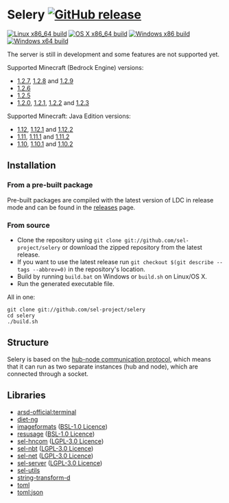 Selery [![GitHub release](https://img.shields.io/github/release/sel-project/selery.svg)](https://github.com/sel-project/selery/releases)
======

[![Linux x86_64 build](https://sel-bot.github.io/status/sel-project/selery/linux_x86_64_badge.svg)](https://travis-ci.org/sel-project/selery)
[![OS X x86_64 build](https://sel-bot.github.io/status/sel-project/selery/osx_x86_64_badge.svg)](https://travis-ci.org/sel-project/selery)
[![Windows x86 build](https://sel-bot.github.io/status/sel-project/selery/windows_x86_badge.svg)](https://ci.appveyor.com/project/Kripth/selery)
[![Windows x64 build](https://sel-bot.github.io/status/sel-project/selery/windows_x64_badge.svg)](https://ci.appveyor.com/project/Kripth/selery)

The server is still in development and some features are not supported yet.

Supported Minecraft (Bedrock Engine) versions:
- [1.2.7](https://minecraft.gamepedia.com/Bedrock_Edition_1.2.7), [1.2.8](https://minecraft.gamepedia.com/Bedrock_Edition_1.2.8) and [1.2.9](https://minecraft.gamepedia.com/Bedrock_Edition_1.2.9)
- [1.2.6](https://minecraft.gamepedia.com/Bedrock_Edition_1.2.6)
- [1.2.5](https://minecraft.gamepedia.com/Bedrock_Edition_1.2.5)
- [1.2.0](https://minecraft.gamepedia.com/Bedrock_Edition_1.2), [1.2.1](https://minecraft.gamepedia.com/Bedrock_Edition_1.2.1), [1.2.2](https://minecraft.gamepedia.com/Bedrock_Edition_1.2.2) and [1.2.3](https://minecraft.gamepedia.com/Bedrock_Edition_1.2.3)

Supported Minecraft: Java Edition versions:
- [1.12](https://minecraft.gamepedia.com/1.12), [1.12.1](https://minecraft.gamepedia.com/1.12.1) and [1.12.2](https://minecraft.gamepedia.com/1.12.2)
- [1.11](https://minecraft.gamepedia.com/1.11), [1.11.1](https://minecraft.gamepedia.com/1.11.1) and [1.11.2](https://minecraft.gamepedia.com/1.11.2)
- [1.10](https://minecraft.gamepedia.com/1.10), [1.10.1](https://minecraft.gamepedia.com/1.10.1) and [1.10.2](https://minecraft.gamepedia.com/1.10.2)

## Installation

### From a pre-built package

Pre-built packages are compiled with the latest version of LDC in release mode and can be found in the [releases](https://github.com/sel-project/selery/releases) page.

### From source

- Clone the repository using `git clone git://github.com/sel-project/selery` or download the zipped repository from the latest release.
- If you want to use the latest release run `git checkout $(git describe --tags --abbrev=0)` in the repository's location.
- Build by running `build.bat` on Windows or `build.sh` on Linux/OS X.
- Run the generated executable file.

All in one:
```
git clone git://github.com/sel-project/selery
cd selery
./build.sh
```

## Structure

Selery is based on the [hub-node communication protocol](https://github.com/sel-project/sel-hncom), which means that it can run as two separate instances (hub and node), which are connected through a socket.

## Libraries

- [arsd-official:terminal](https://code.dlang.org/packages/arsd-official%3Aterminal)
- [diet-ng](https://code.dlang.org/packages/diet-ng)
- [imageformats](https://code.dlang.org/packages/imageformats) ([BSL-1.0 Licence](https://github.com/lgvz/imageformats/blob/master/LICENSE))
- [resusage](https://code.dlang.org/packages/resusage) ([BSL-1.0 Licence](https://github.com/FreeSlave/resusage/blob/master/LICENSE_1_0.txt))
- [sel-hncom](https://code.dlang.org/packages/sel-hncom) ([LGPL-3.0 Licence](https://github.com/sel-project/sel-hncom/blob/master/LICENSE))
- [sel-nbt](https://code.dlang.org/packages/sel-nbt) ([LGPL-3.0 Licence](https://github.com/sel-project/sel-nbt/blob/master/LICENSE))
- [sel-net](https://code.dlang.org/packages/sel-net) ([LGPL-3.0 Licence](https://github.com/sel-project/sel-net/blob/master/LICENSE))
- [sel-server](https://code.dlang.org/packages/sel-server) ([LGPL-3.0 Licence](https://github.com/sel-project/sel-server/blob/master/LICENSE))
- [sel-utils](https://code.dlang.org/packages/sel-utils)
- [string-transform-d](https://code.dlang.org/packages/string-transform-d)
- [toml](https://code.dlang.org/packages/toml)
- [toml:json](https://code.dlang.org/packages/toml%3Ajson)

